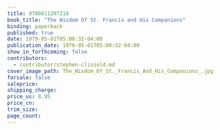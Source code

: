 ```yaml
---
title: 9780811207218
book_title: "The Wisdom Of St. Francis and His Companions"
binding: paperback
published: true
date: 1979-05-01T05:00:32-04:00
publication_date: 1979-05-01T05:00:32-04:00
show_in_forthcoming: false
contributors:
  - contributor/stephen-clissold.md
cover_image_path: The_Wisdom_Of_St._Francis_And_His_Companions_.jpg
forsale: false
saleprice:
shipping_charge:
price_us: 8.95
price_cn:
trim_size:
page_count:
---
```


